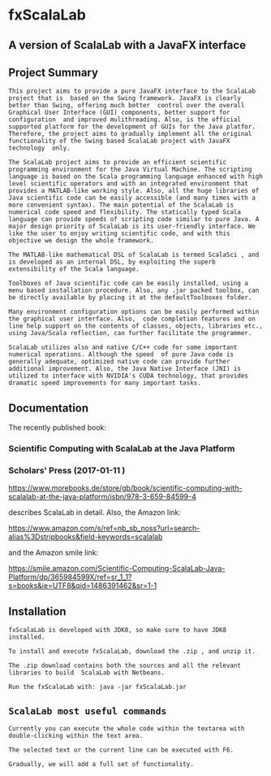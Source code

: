 # fxScalaLab

## A version of ScalaLab with a JavaFX interface ##


## Project Summary

`This project aims to provide a pure JavaFX interface to the ScalaLab project that is  based on the Swing framework. JavaFX is clearly better than Swing, offering much better  control over the overall Graphical User Interface (GUI) components, better support for configuration  and improved mulithreading. Also, is the official supported platform for the development of GUIs for the Java platfor. Therefore, the project aims to gradually implement all the original functionality of the Swing based ScalaLab project with JavaFX technology  only. `

`The ScalaLab project aims to provide an efficient scientific programming environment for the Java Virtual Machine. The scripting language is based on the Scala programming language enhanced with high level scientific operators and with an integrated environment that provides a MATLAB-like working style. Also, all the huge libraries of Java scientific code can be easily accessible (and many times with a more convenient syntax). The main potential of the ScalaLab is numerical code speed and flexibility. The statically typed Scala language can provide speeds of scripting code similar to pure Java. A major design priority of ScalaLab is its user-friendly interface. We like the user to enjoy writing scientific code, and with this objective we design the whole framework.`

`The MATLAB-like mathematical DSL of ScalaLab is termed ScalaSci , and is developed as an internal DSL, by exploiting the superb extensibility of the Scala language.`

`Toolboxes of Java scientific code can be easily installed, using a menu based installation procedure. Also, any .jar packed toolbox, can be directly available by placing it at the defaultToolboxes folder.`

`Many environment configuration options can be easily performed within the graphical user interface. Also,  code completion features and on line help support on the contents of classes, objects, libraries etc., using Java/Scala reflection, can further facilitate the programmer.`

`ScalaLab utilizes also and native C/C++ code for some important numerical operations. Although the speed  of pure Java code is generally adequate, optimized native code can provide further additional improvement. Also, the Java Native Interface (JNI) is utilized to interface with NVIDIA's CUDA technology, that provides dramatic speed improvements for many important tasks.`

## Documentation

The recently published book:

### Scientific Computing with ScalaLab at the Java Platform
### Scholars' Press (2017-01-11 )

https://www.morebooks.de/store/gb/book/scientific-computing-with-scalalab-at-the-java-platform/isbn/978-3-659-84599-4

describes ScalaLab in detail.
Also,  the Amazon link:

https://www.amazon.com/s/ref=nb_sb_noss?url=search-alias%3Dstripbooks&field-keywords=scalalab

and the Amazon smile link:

https://smile.amazon.com/Scientific-Computing-ScalaLab-Java-Platform/dp/365984599X/ref=sr_1_1?s=books&ie=UTF8&qid=1486391462&sr=1-1




## Installation

`fxScalaLab is developed with JDK8, so make sure to have JDK8 installed.`

`To install and execute fxScalaLab, download the .zip , and unzip it.  `

`The .zip download contains both the sources and all the relevant libraries to build  ScalaLab with Netbeans.`

`Run the fxScalaLab with: java -jar fxScalaLab.jar`

## `ScalaLab most useful commands`


`Currently you can execute the whole code within the textarea with double-clicking within the text area.`

`The selected text or the current line can be executed with F6.`

`Gradually, we will add a full set of functionality.`
